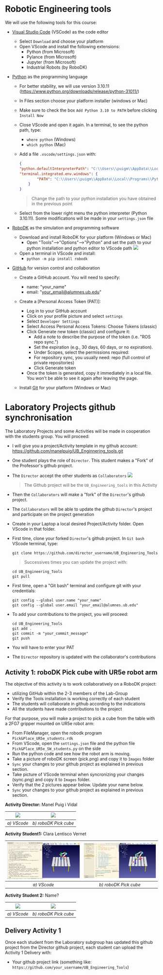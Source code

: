 # Robotic Engineering tools

We will use the following tools for this course:
- [Visual Studio Code](https://code.visualstudio.com/) (VSCode) as the code editor
    - Select `Download` and choose your platform
    - Open VScode and install the following extensions:
        - Python (from Microsoft)
        - Pylance (from Microsoft)
        - Jupyter (from Microsoft)
        - Industrial Robots (by RoboDK)
- [Python](https://www.python.org/) as the programming language
    - For better stability, we will use version 3.10.11 (https://www.python.org/downloads/release/python-31011/)
    - In Files section choose your platform installer (windows or Mac)
    - Make sure to check the box `Add Python 3.10 to PATH` before clicking `Install Now`
    - Close VScode and open it again. In a terminal, to see the python path, type:
        - `where python` (Windows)
        - `which python` (Mac)
    - Add a file `.vscode/settings.json` with:
        ````json
        {
        "python.defaultInterpreterPath": "C:\\Users\\puigm\\AppData\\Local\\Programs\\Python\\Python310\\python.exe",
        "terminal.integrated.env.windows": {
                "PATH": "C:\\Users\\puigm\\AppData\\Local\\Programs\\Python\\Python310\\;${env:PATH}"
            }
        }
        ````
        > Change the path to your python installation you have obtained in the previous point

    - Select from the lower right menu the python interpreter (Python 3.10.11). Some modifications will be made in your `settings.json` file
- [RoboDK](https://robodk.com/) as the simulation and programming software
    - Download and install RoboDK for your platform (Windows or Mac)
        - Open "Tools"-->"Options"-->"Python" and set the path to your python installation and python editor to VScode path
        ![](./Images/robodk_python_options.png)
    - Open a terminal in VScode and install:
        - `python -m pip install robodk`

- [GitHub](https://github.com/) for version control and collaboration
    - Create a GitHub account. You will need to specify:
        - name: "your_name"
        - email: "your_email@alumnes.ub.edu"
    - Create a [Personal Access Token (PAT)]:
        - Log in to your GitHub account
        - Click on your profile picture and select `settings`
        - Select `Developer Settings`
        - Select Access Personal Access Tokens: Choose Tokens (classic)
        - Click Generate new token (classic) and configure it:
            - Add a note to describe the purpose of the token (i.e. "ROS repo sync.")
            - Set the expiration (e.g., 30 days, 60 days, or no expiration).
            - Under Scopes, select the permissions required:
            - For repository sync, you usually need: repo (full control of private repositories)
            - Click Generate token
        - Once the token is generated, copy it immediately in a local file. You won't be able to see it again after leaving the page.

    - Install [Git](https://git-scm.com/downloads) for your platform (Windows or Mac)

# Laboratory Projects github synchronisation

The Laboratory Projects and some Activities will be made in cooperation with the students group. You will proceed:

- I will give you a project/Activity template in my github account: https://github.com/manelpuig/UB_Enginnering_tools.git
- One student plays the role of `Director`. This student makes a "Fork" of the Professor's github project.
- The `Director` accept the other students as `Collaborators`
![](./Images/github_collaborators.png)
  > The Github project will be the `UB_Engineering_tools` in this Activity

- Then the `Collaborators` will make a "fork" of the `Director`'s github project.
- The `Collaborators` will be able to update the github `Director`'s project and participate on the project generation
- Create in your Laptop a local desired Project/Activity folder. Open VScode in that folder.
- First time, clone your forked `Director`'s github project. In `Git bash` VScode terminal, type:
  ```shell
  git clone https://github.com/director_username/UB_Engineering_Tools
  ```
  >Successives times you can update the project with:
  ```shell
  cd UB_Engineering_Tools
  git pull
  ```
- First time, open a "Git bash" terminal and configure git with your credentials:
    ```git
    git config --global user.name "your_name"
    git config --global user.email "your_email@alumnes.ub.edu"
    ```
- To add your contributions to the project, you will proceed:
    ````shell
    cd UB_Engineering_Tools
    git add .
    git commit -m "your_commit_message"
    git push
    ````
- You will have to enter your PAT
- The `Director` repository is updated with the collaborator's contributions

## Activity 1: roboDK Pick cube with UR5e robot arm

The objective of this activity is to work collaboratively on a RoboDK project:
- utilizing GitHub within the 2-3 members of the Lab-Group
- Verify the Tools installation is working correctly of each student
- The students will collaborate in github according to the indications
- All the students have made contributions to the project

For that purpose, you will make a project to pick a cube from the table with a 2FG7 gripper mounted on UR5e robot arm:
- From FileManager, open the robodk program `Pick&Place_UR5e_students.rdk`
- From VScode, open the `settings.json` file and the python file `Pick&Place_UR5e_SW_students.py` on the side
- Run the python code and see how the robot arm is moving.
- Take a picture of roboDK screen (pick.png) and copy it to `Images` folder
- `Sync` your changes to your github project as explained in previous section. 
- Take picture of VScode terminal when syncronizing your changes (sync.png) and copy it to `Images` folder.
- Verify that the 2 pictures appear below. Update your name below.
- `Sync` your changes to your github project as explained in previous section. 

**Activity Director:** Manel Puig i Vidal

| ![](./Images/code.png) | ![](./Images/pick.png) |
|:----------------------------:|:--------------------------------------:|
| *a) VScode*                 | *b) roboDK Pick cube*                 |


**Activity Student1:** Clara Lentisco Vernet

| ![](./Images/sync_clara.png) | ![](./Images/pick_clara.png) |
|:----------------------------:|:--------------------------------------:|
| *a) VScode*                 | *b) roboDK Pick cube*                 |

**Activity Student 2:** Name?

| ![](./Images/code.png) | ![](./Images/pick.png) |
|:----------------------------:|:--------------------------------------:|
| *a) VScode*                 | *b) roboDK Pick cube*                 |

## Delivery Activity 1

Once each student from the Laboratory subgroup has updated this github project from the Director github project, each student can upload the Activity 1 Delivery with:
- Your github project link (something like: `https://github.com/your_username/UB_Engineering_Tools`)
